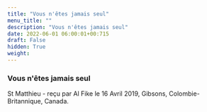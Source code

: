 ```yaml
---
title: "Vous n'êtes jamais seul"
menu_title: ""
description: "Vous n'êtes jamais seul"
date: 2022-06-01 06:00:01+00:715
draft: False
hidden: True
weight:
---
```

### Vous n'êtes jamais seul

St Matthieu - reçu par Al Fike le 16 Avril 2019, Gibsons, Colombie-Britannique, Canada.



